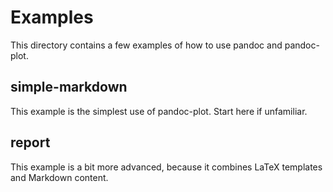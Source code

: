 # Examples

This directory contains a few examples of how to use pandoc and pandoc-plot.

## simple-markdown

This example is the simplest use of pandoc-plot. Start here if unfamiliar.

## report

This example is a bit more advanced, because it combines LaTeX templates and Markdown content.